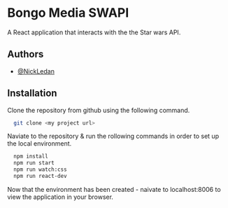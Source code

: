 
# Bongo Media SWAPI

A React application that interacts with the the Star wars API.

## Authors

- [@NickLedan](https://www.github.com/Ledan-bot)


## Installation

Clone the repository from github using the following command.
```bash
  git clone <my project url>
```
Naviate to the repository & run the rollowing commands in order to set up the local environment.

```bash
  npm install
  npm run start
  npm run watch:css
  npm run react-dev
```
Now that the environment has been created - naivate to localhost:8006 to view the application in your browser.
